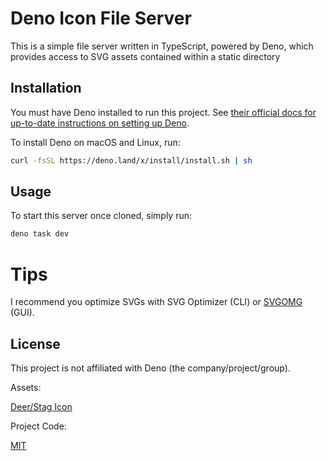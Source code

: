 # Deno Icon File Server

This is a simple file server written in TypeScript, powered by Deno, which provides access to SVG assets contained within a static directory

## Installation

You must have Deno installed to run this project. See [their official docs for up-to-date instructions on setting up Deno](https://deno.com/manual@v1.34.2/getting_started/installation).

To install Deno on macOS and Linux, run:

```bash
curl -fsSL https://deno.land/x/install/install.sh | sh
```

## Usage

To start this server once cloned, simply run:

```bash
deno task dev
```

# Tips

I recommend you optimize SVGs with SVG Optimizer (CLI) or [SVGOMG](https://jakearchibald.github.io/svgomg/) (GUI).

## License

This project is not affiliated with Deno (the company/project/group).

Assets:

[Deer/Stag Icon](https://freesvg.org/stag-logo-vector-clip-art)

Project Code:

[MIT](https://choosealicense.com/licenses/mit/)
